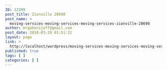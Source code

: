 ```yaml
---
ID: 12399
post_title: Zionville 28698
post_name: >
  moving-services-moving-services-moving-services-zionville-28698
author: mrgabonijeff@gmail.com
post_date: 2018-03-28 01:51:32
layout: page
link: >
  http://localhost/wordpress/moving-services-moving-services-moving-services-zionville-28698/
published: true
tags: [ ]
categories: [ ]
---
```

